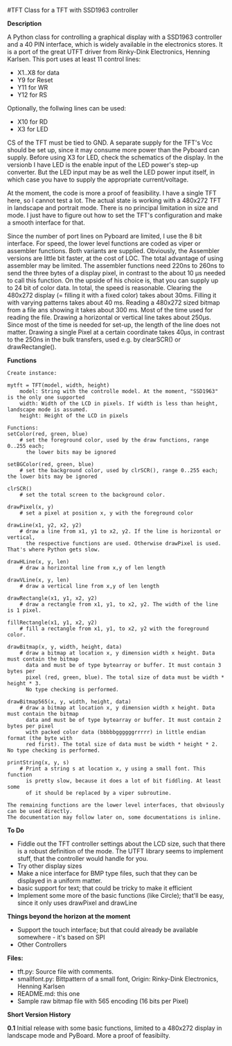 #TFT Class for a TFT with SSD1963 controller

**Description**

A Python class for controlling a graphical display with a SSD1963 controller and a 40 PIN interface, which is widely available in the electronics stores. It is a port of the great UTFT driver from Rinky-Dink Electronics, Henning Karlsen. This port uses at least 11 control lines:

- X1..X8 for data
- Y9 for Reset
- Y11 for WR
- Y12 for RS

Optionally, the follwing lines can be used:

- X10 for RD
- X3 for LED

CS of the TFT must be tied to GND. A separate supply for the TFT's Vcc should be set up, since it may consume more power than the Pyboard can supply. Before using X3 for LED, check the schematics of the display. In the versionb I have LED is the enable input of the LED power's step-up converter. But the LED input may be as well the LED power input itself, in which case you have to supply the appropriate current/voltage.

At the moment, the code is more a proof of feasibility. I have a single TFT here, so I cannot test a lot. The actual state is working with a 480x272 TFT in landscape and portrait mode. There is no principal limitation in size and mode. I just have to figure out how to set the TFT's configuration and make a smooth interface for that.

Since the number of port lines on Pyboard are limited, I use the 8 bit interface. For speed, the lower level functions are coded as viper or assembler functions. Both variants are supplied. Obviously, the Assembler versions are little bit faster, at the cost of LOC. The total advantage of using assembler may be limited. The assembler functions need 220ns to 260ns to send the three bytes of a display pixel, in contrast to the about 10 µs needed to call this function.
On the upside of his choice is, that you can supply up to 24 bit of color data.
In total, the speed is reasonable. Clearing the 480x272 display (= filling it with a fixed color) takes about 30ms. Filling it with varying patterns takes about 40 ms. Reading a 480x272 sized bitmap from a file ans showing it takes about 300 ms. Most of the time used for reading the file. Drawing a horizontal or vertical line takes about 250µs. Since most of the time is needed for set-up, the length of the line does not matter. Drawing a single Pixel at a certain coordinate takes 40µs, in contrast to the 250ns in the bulk transfers, used e.g. by clearSCR() or drawRectangle().

**Functions**
```
Create instance:

mytft = TFT(model, width, height)
    model: String with the controlle model. At the moment, "SSD1963" is the only one supported
    width: Width of the LCD in pixels. If width is less than height, landscape mode is assumed.
    height: Height of the LCD in pixels

Functions:
setColor(red, green, blue) 
    # set the foreground color, used by the draw functions, range 0..255 each; 
      the lower bits may be ignored

setBGColor(red, green, blue) 
    # set the background color, used by clrSCR(), range 0..255 each; the lower bits may be ignored

clrSCR()
    # set the total screen to the background color.

drawPixel(x, y)
    # set a pixel at position x, y with the foreground color

drawLine(x1, y2, x2, y2)
    # draw a line from x1, y1 to x2, y2. If the line is horizontal or vertical, 
      the respective functions are used. Otherwise drawPixel is used. That's where Python gets slow.

drawHLine(x, y, len)
    # draw a horizontal line from x,y of len length

drawVLine(x, y, len)
    # draw a vertical line from x,y of len length

drawRectangle(x1, y1, x2, y2)
    # draw a rectangle from x1, y1, to x2, y2. The width of the line is 1 pixel.

fillRectangle(x1, y1, x2, y2)
    # fill a rectangle from x1, y1, to x2, y2 with the foreground color.

drawBitmap(x, y, width, height, data)
    # draw a bitmap at location x, y dimension width x height. Data must contain the bitmap 
      data and must be of type bytearray or buffer. It must contain 3 bytes per 
      pixel (red, green, blue). The total size of data must be width * height * 3. 
      No type checking is performed.

drawBitmap565(x, y, width, height, data)
    # draw a bitmap at location x, y dimension width x height. Data must contain the bitmap 
      data and must be of type bytearray or buffer. It must contain 2 bytes per pixel 
      with packed color data (bbbbbggggggrrrrr) in little endian format (the byte with 
      red first). The total size of data must be width * height * 2. No type checking is performed.
      
printString(x, y, s)
    # Print a string s at location x, y using a small font. This function
      is pretty slow, because it does a lot of bit fiddling. At least some
      of it should be replaced by a viper subroutine.
    
The remaining functions are the lower level interfaces, that obviously can be used directly. 
The documentation may follow later on, some documentations is inline.
```

**To Do**
- Fiddle out the TFT controller settings about the LCD size, such that there is a robust definition of the mode. The UTFT library seems to implement stuff, that the controller would handle for you.
- Try other display sizes
- Make a nice interface for BMP type files, such that they can be displayed in a uniform matter.
- basic support for text; that could be tricky to make it efficient
- Implement some more of the basic functions (like Circle); that'll be easy, since it only uses drawPixel and drawLine

**Things beyond the horizon at the moment**
- Support the touch interface; but that could already be available somewhere - it's based on SPI
- Other Controllers

**Files:**

- tft.py: Source file with comments.
- smallfont.py: Bittpattern of a small font, Origin: Rinky-Dink Electronics, Henning Karlsen
- README.md: this one
- Sample raw bitmap file with 565 encoding (16 bits per Pixel)

**Short Version History**

**0.1** Initial release with some basic functions, limited to a 480x272 display in landscape mode and PyBoard. More a proof of feasibilty.


